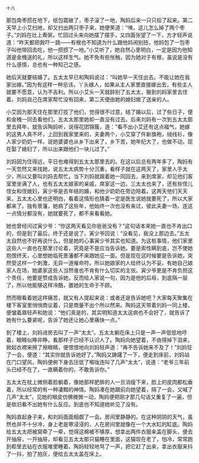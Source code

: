     十八 

   那包南枣掼在地下，纸包震破了，枣子滚了一地，陶妈后来一只只拾了起来。第二天早上小艾扫地，却又扫出两只枣子来，她便笑道：“咦，这儿怎么掉了两个枣子。”刘妈在灶上煮粥，忙回过头来向她摆了摆手，又四面张望了一下，方才轻声说道：“昨天都把我吓一跳——有根也不知道为什么跟他妈闹别扭，他妈包了一包枣子叫他带回去吃，他一掼掼了一地。”小艾听了，她自然心里明白，一定是因为他知道是金槐送的礼，所以这样生气。她不免有些怅触，因为她对于有根，虽说是没有什么感情，总也有一种知己之感。

   她后天就要结婚了。五太太早已和陶妈说过：“叫她早一天住出去。不能让她在我家出嫁。”因为有这样一种忌讳，丫头嫁人，如果从主人家里直接嫁出去，有些主人就要不愿意，认为不吉利。所以小艾头一天就辞别了五太太，搬到刘妈家里去住着。刘妈自己在席家帮忙没有回来，第二天便由她的媳妇做了送亲的人。

   小艾因为那天住在那里打揽了他们，觉得很不过意，结了婚以后，过了些日子，便和金槐一同去看他们，五太太那里她却一直没有过去。后来刘妈有一次到五太太那里去拜年，就告诉陶妈听，说得花团锦簇，道：“看不出小艾还有这点福气，她嫁的这男人真不坏，上回到我家里来的，夫妻两个，小艾穿了件新旗袍，绒线衫，像人家少奶奶一样。说她婆婆也从乡下出来了，乡下苦，她年纪大了，也做不动，现在娶了媳妇了，所以出来跟他们一块儿过了。”

   刘妈因为住得远，平日也难得到五太太那里去的。在这以后总有两年多了，陶妈有一天忽然又来找她，说五太太病势十分沉重，看样子就在这两天了，家里人手太少，所以又要叫刘妈去帮忙。当下刘妈就跟着她一同回去，来到席家，却见他们客室里坐满了人，也有五太太娘家的亲戚，席家这一边，三太太也来了，还有些侄儿侄女和侄媳妇，寅少爷是去年结的婚，和他少奶奶在旁边陪着。这两天他们天天来，五太太心里也还明白，看着这情形也猜着一定是医生说她就要死了，所以大家都来了。独有景藩，她病了这些年，他始终一次也没有来过，彼此夫妻一场，连这一点情分都没有，她就要死了，都不来看看她。

   她也曾经问过寅少爷：“你这两天看见你爸爸没有？”这句话本来她一直也不肯出口的，但是到了最后，终于还是说了。寅少爷回说：“没看见，我没上那边去。”五太太自然也不好再说什么，但是她的心事寅少爷其实也知道。为这桩事情，他们家里这些人一直也在那里讨论着，究竟是不是应当告诉她。要是索性瞒到底，岂不使她抱恨终天，心里想她临死景藩都不来跟她见一面。但是现在这时候要是告诉她，突然受这样一个刺激，无异一道催命符。所以她娘家的人给终认为不妥。有她自己娘家人在场，她婆家这些人当然谁也不肯有什么切实的主张。寅少爷更是不肯负担这个责任，他要是赞成告诉她，反而给人家说一句，因为是他的后母，到底隔一层了，所以他能够这样冷酷，置她的生命于不顾。

   然而眼看着她这样痛苦，就又有人提起来说：或者还是告诉她吧？大家每天聚集在楼下客室里悄悄商议着，只是商量不出个所以然来。陶妈这天带着刘妈一同上楼，便皱着眉轻声和她说：“他们真是的，其实明知道太太这病也不会好了，就告诉了她有什么要紧呢，告诉了她还让她心里痛快一点。”

   到了楼上，刘妈进房去叫了一声“太太”。五太太躺在床上只是一声一声低低地哼着，眼睛似睁非睁，看那样子已经不认识人了。陶妈向她望着，不由得掉下泪来，掀起衣襟来擦了擦眼睛，便恨恨地向刘妈轻声道：“再不告诉她来不及了！”刘妈怔了一会，便道：“其实你就告诉她好了。”陶妈又踌躇了一下，便走到床前，刘妈站在门口望风，陶妈便俯下身去压低了喉咙连叫了几声“太太”，说道：“老爷三年前头已经不在了，一直瞒着你的，不敢告诉你。”

   五太太在枕上微侧着脸躺着，像她那样肥胖的人一旦消瘦下来，脸上的皮肉都松垂着，所以经常的有一种凄黯的神情。陶妈凑在她跟前向她望着，隔了一会，又喊了几声“太太”，见她的眼皮仿佛微微一动，陶妈便把刚才那几句话又重复了一遍，但是依旧看不出她有什么反应。到底也不知道她听见了没有。

   陶妈直起身子来，和刘妈面面相觑了一会。房间里静静的。在这种阴阴的天气，虽然也并不十分冷，身上老是寒浸浸的，人在房间里就像在一个大水缸的缸底。陶妈给五太太把被窝牵了一牵，觉得这棉被不够厚，想拿出两件衣服来盖在脚头，便去开抽屉，一开抽屉，却看见五太太那只猫睡在里面，这猫现在老了，怕冷，常常跑到柜里去钻在衣服堆里睡着。陶妈轻轻地骂了一声，把它赶了出来，拿出衣服来抖了一抖，拍了拍灰，便给五太太盖在床上。


